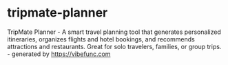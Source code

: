 # tripmate-planner
TripMate Planner - A smart travel planning tool that generates personalized itineraries, organizes flights and hotel bookings, and recommends attractions and restaurants. Great for solo travelers, families, or group trips. - generated by https://vibefunc.com
